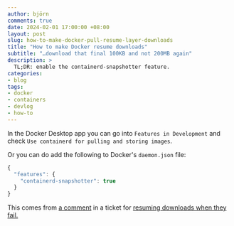 ```yaml
---
author: björn
comments: true
date: 2024-02-01 17:00:00 +08:00
layout: post
slug: how-to-make-docker-pull-resume-layer-downloads
title: "How to make Docker resume downloads" 
subtitle: "…download that final 100KB and not 200MB again"
description: >
  TL;DR: enable the containerd-snapshotter feature.
categories:
- blog
tags:
- docker
- containers
- devlog
- how-to
---
```

In the Docker Desktop app you can go into `Features in Development` and check
`Use containerd for pulling and storing images`.

Or you can do add the following to Docker's `daemon.json` file:

```javascript
{
  "features": {
    "containerd-snapshotter": true
  }
}
```

This comes from [a comment] in a ticket for [resuming downloads when they 
fail.][2]

[a comment]: https://github.com/docker/for-linux/issues/1187#issuecomment-1457279396
[2]: https://github.com/docker/for-linux/issues/1187
